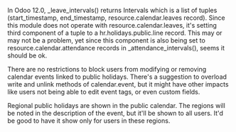 In Odoo 12.0, \_leave_intervals() returns Intervals which is a list of
tuples (start_timestamp, end_timestamp, resource.calendar.leaves
record). Since this module does not operate with
resource.calendar.leaves, it's setting third component of a tuple to a
hr.holidays.public.line record. This may or may not be a problem, yet
since this component is also being set to resource.calendar.attendance
records in \_attendance_intervals(), seems it should be ok.

There are no restrictions to block users from modifying or removing
calendar events linked to public holidays. There's a suggestion to
overload write and unlink methods of calendar.event, but it might have
other impacts like users not being able to edit event tags, or even
custom fields.

Regional public holidays are shown in the public calendar. The regions
will be noted in the description of the event, but it'll be shown to all
users. It'd be good to have it show only for users in these regions.
